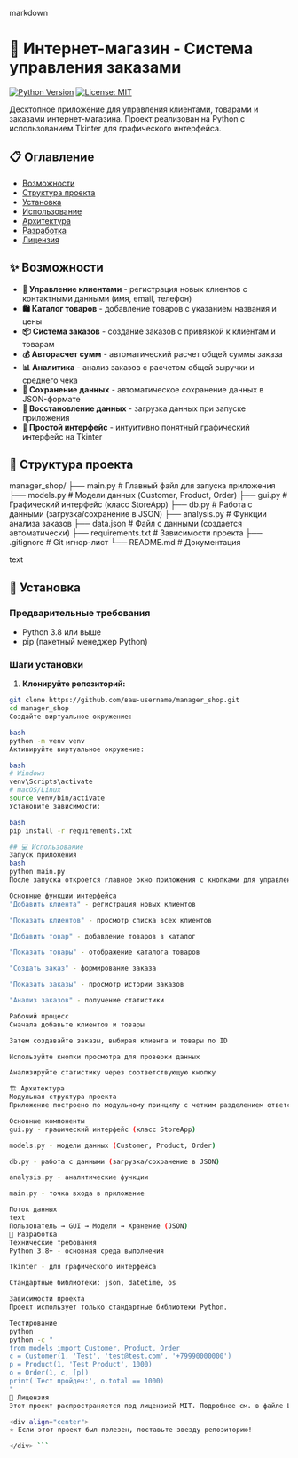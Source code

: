 markdown
# 🏪 Интернет-магазин - Система управления заказами

[![Python Version](https://img.shields.io/badge/python-3.8+-blue.svg)](https://www.python.org/downloads/)
[![License: MIT](https://img.shields.io/badge/License-MIT-yellow.svg)](https://opensource.org/licenses/MIT)

Десктопное приложение для управления клиентами, товарами и заказами интернет-магазина. Проект реализован на Python с использованием Tkinter для графического интерфейса.

## 📋 Оглавление

- [Возможности](#возможности)
- [Структура проекта](#структура-проекта)
- [Установка](#установка)
- [Использование](#использование)
- [Архитектура](#архитектура)
- [Разработка](#разработка)
- [Лицензия](#лицензия)

## ✨ Возможности

- **👥 Управление клиентами** - регистрация новых клиентов с контактными данными (имя, email, телефон)
- **🛍️ Каталог товаров** - добавление товаров с указанием названия и цены
- **📦 Система заказов** - создание заказов с привязкой к клиентам и товарам
- **💰 Авторасчет сумм** - автоматический расчет общей суммы заказа
- **📊 Аналитика** - анализ заказов с расчетом общей выручки и среднего чека
- **💾 Сохранение данных** - автоматическое сохранение данных в JSON-формате
- **🔄 Восстановление данных** - загрузка данных при запуске приложения
- **🎯 Простой интерфейс** - интуитивно понятный графический интерфейс на Tkinter

## 📁 Структура проекта
manager_shop/
├── main.py # Главный файл для запуска приложения
├── models.py # Модели данных (Customer, Product, Order)
├── gui.py # Графический интерфейс (класс StoreApp)
├── db.py # Работа с данными (загрузка/сохранение в JSON)
├── analysis.py # Функции анализа заказов
├── data.json # Файл с данными (создается автоматически)
├── requirements.txt # Зависимости проекта
├── .gitignore # Git игнор-лист
└── README.md # Документация

text

## 🚀 Установка

### Предварительные требования
- Python 3.8 или выше
- pip (пакетный менеджер Python)

### Шаги установки
1. **Клонируйте репозиторий:**
```bash
git clone https://github.com/ваш-username/manager_shop.git
cd manager_shop
Создайте виртуальное окружение:

bash
python -m venv venv
Активируйте виртуальное окружение:

bash
# Windows
venv\Scripts\activate
# macOS/Linux
source venv/bin/activate
Установите зависимости:

bash
pip install -r requirements.txt

## 💻 Использование
Запуск приложения
bash
python main.py
После запуска откроется главное окно приложения с кнопками для управления.

Основные функции интерфейса
"Добавить клиента" - регистрация новых клиентов

"Показать клиентов" - просмотр списка всех клиентов

"Добавить товар" - добавление товаров в каталог

"Показать товары" - отображение каталога товаров

"Создать заказ" - формирование заказа

"Показать заказы" - просмотр истории заказов

"Анализ заказов" - получение статистики

Рабочий процесс
Сначала добавьте клиентов и товары

Затем создавайте заказы, выбирая клиента и товары по ID

Используйте кнопки просмотра для проверки данных

Анализируйте статистику через соответствующую кнопку

🏗️ Архитектура
Модульная структура проекта
Приложение построено по модульному принципу с четким разделением ответственности.

Основные компоненты
gui.py - графический интерфейс (класс StoreApp)

models.py - модели данных (Customer, Product, Order)

db.py - работа с данными (загрузка/сохранение в JSON)

analysis.py - аналитические функции

main.py - точка входа в приложение

Поток данных
text
Пользователь → GUI → Модели → Хранение (JSON)
🔧 Разработка
Технические требования
Python 3.8+ - основная среда выполнения

Tkinter - для графического интерфейса

Стандартные библиотеки: json, datetime, os

Зависимости проекта
Проект использует только стандартные библиотеки Python.

Тестирование
python
python -c "
from models import Customer, Product, Order
c = Customer(1, 'Test', 'test@test.com', '+79990000000')
p = Product(1, 'Test Product', 1000)
o = Order(1, c, [p])
print('Тест пройден:', o.total == 1000)
"
📄 Лицензия
Этот проект распространяется под лицензией MIT. Подробнее см. в файле LICENSE.

<div align="center">
⭐ Если этот проект был полезен, поставьте звезду репозиторию!

</div> ```
